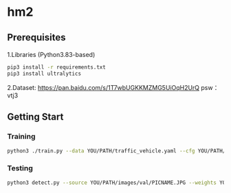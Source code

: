 # hm2
## Prerequisites
####
1.Libraries (Python3.83-based)
```bash
pip3 install -r requirements.txt
pip3 install ultralytics
```
2.Dataset: https://pan.baidu.com/s/1T7wbUGKKMZMG5UiOqH2UrQ   psw：vtj3

## Getting Start
### Training
```bash
python3 ./train.py --data YOU/PATH/traffic_vehicle.yaml --cfg YOU/PATH/yolov5s_traffic_vehicle.yaml --weights YOU/PATH/yolov5s.pt --batch-size 32 --epochs 50 --name YOU NAME --project yolo_traffic_vehicle
```
### Testing
```bash
python3 detect.py --source YOU/PATH/images/val/PICNAME.JPG --weights YOU/PATH/weights/best.pt --conf-thres 0.4
```
